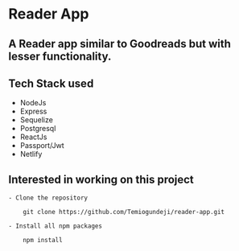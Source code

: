 # Reader App
## A Reader app similar to Goodreads but with lesser functionality.

## Tech Stack used
- NodeJs
- Express
- Sequelize
- Postgresql
- ReactJs
- Passport/Jwt
- Netlify

## Interested in working on this project
    - Clone the repository
``` 
    git clone https://github.com/Temiogundeji/reader-app.git
```
    - Install all npm packages
```    
    npm install
```     